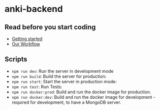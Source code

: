 # anki-backend

## Read before you start coding

- [Getting started](.github/docs/gettingStarted.md)
- [Our Workflow](.github/docs/workflow.md)


## Scripts

- ```npm run dev```: Run the server in development mode
- ```npm run build```: Build the server for production:
- ```npm run start```: Start the server in production mode:
- ```npm run test```: Run Tests:
- ```npm run docker:prod```: Build and run the docker image for production.
- ```npm run docker:dev```: Build and run the docker image for development - required for development, to have a MongoDB
  server.

